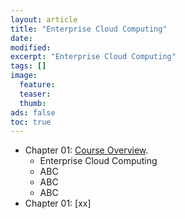 ```yaml
---
layout: article
title: "Enterprise Cloud Computing"
date:
modified:
excerpt: "Enterprise Cloud Computing"
tags: []
image:
  feature:
  teaser:
  thumb:
ads: false
toc: true
---
```



+ Chapter 01: [Course Overview](https://www.dropbox.com/s/ontsn5h5xipj057/01_SE_T_Introduction-2016-09-12.pdf?dl=0).
  + Enterprise Cloud Computing
  + ABC
  + ABC
  + ABC
+ Chapter 01: [xx]

